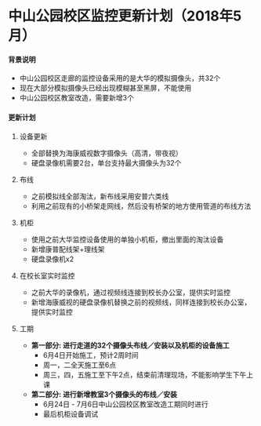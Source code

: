 # 中山公园校区监控更新计划（2018年5月）

#### 背景说明
* 中山公园校区走廊的监控设备采用的是大华的模拟摄像头，共32个
* 现在大部分模拟摄像头已经出现模糊甚至黑屏，不能使用
* 中山公园校区教室改造，需要新增3个

#### 更新计划
1. 设备更新
    * 全部替换为海康威视数字摄像头（高清，带夜视）
    * 硬盘录像机需要2台，单台支持最大摄像头为32个

2. 布线
    * 之前模拟线全部淘汰，新布线采用安普六类线
    * 利用之前现有的小桥架走网线，然后没有桥架的地方使用管道的布线方法

3. 机柜
    * 使用之前大华监控设备使用的单独小机柜，撤出里面的淘汰设备
    * 新增康普配线架+理线架
    * 硬盘录像机x2

4. 在校长室实时监控
    * 之前大华的录像机，通过视频线连接到校长办公室，提供实时监控
    * 新增海康威视的硬盘录像机替换之前的视频线，同样连接到校长办公室，提供实时监控

5. 工期
    * **第一部分: 进行走道的32个摄像头布线／安装以及机柜的设备施工**
       * 6月4日开始施工，预计2周时间
       * 周一，二全天施工至6点
       * 周三，四，五施工至下午2点，结束前清理现场，不能影响学生下午上课
    * **第二部分: 进行新增教室3个摄像头的布线／安装**
       * 6月24日 - 7月6日中山公园校区教室改造工期同时进行
       * 最后机柜设备调试
